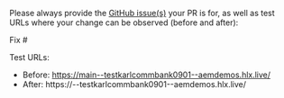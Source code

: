 Please always provide the [GitHub issue(s)](../issues) your PR is for, as well as test URLs where your change can be observed (before and after):

Fix #<gh-issue-id>

Test URLs:
- Before: https://main--testkarlcommbank0901--aemdemos.hlx.live/
- After: https://<branch>--testkarlcommbank0901--aemdemos.hlx.live/
